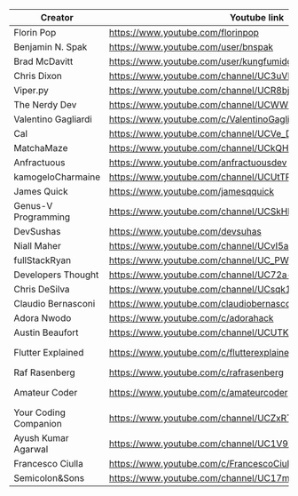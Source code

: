 | Creator             | Youtube link                                             | Twitter link                        | Topic   |
| ------------------- | -------------------------------------------------------- | ----------------------------------- |---------|
| Florin Pop          | https://www.youtube.com/florinpop                        | https://twitter.com/florinpop1705   |---------|
| Benjamin N. Spak    | https://www.youtube.com/user/bnspak                      | https://twitter.com/Benjaminspak    |---------|
| Brad McDavitt       | https://www.youtube.com/user/kungfumidget100             | https://twitter.com/Kungfumidget100 |---------|
| Chris Dixon         | https://www.youtube.com/channel/UC3uVPUIjPBeGW3UDSeadJ3Q | https://twitter.com/chrisdixon161   |---------|
| Viper.py            | https://www.youtube.com/channel/UCR8bjIFUkmWMRntCNLsAuIg | https://twitter.com/QuassarianViper |---------|
| The Nerdy Dev       | https://www.youtube.com/channel/UCWWRLPeMNMeDhpfE7R6qCyw | https://twitter.com/TheNerdyDev     |---------|
| Valentino Gagliardi | https://www.youtube.com/c/ValentinoGagliardiCoding       | https://twitter.com/gagliardi_vale  |---------|
| Cal                 | https://www.youtube.com/channel/UCVe_D9xXXDwXyU2o0_cadxA | https://twitter.com/callam_woolgar  |---------|
| MatchaMaze          | https://www.youtube.com/channel/UCkQHdtoI-By9ogdxqVOKWJw | https://twitter.com/MatchaMazeTweet |---------|
| Anfractuous         | https://www.youtube.com/anfractuousdev                   | https://twitter.com/AnfractuousOne  |---------|
| kamogeloCharmaine   | https://www.youtube.com/channel/UCUtTPgZxfZv-p9XlMsxmMqQ | https://twitter.com/kamogelo142     |---------|
| James Quick         | https://www.youtube.com/jamesqquick                      | https://twitter.com/jamesqquick     |---------|
| Genus-V Programming | https://www.youtube.com/channel/UCSkHbGjrjJmuAbDPhIQ5T0A | https://twitter.com/genus_v         |---------|
| DevSushas           | https://www.youtube.com/devsuhas                         | https://twitter.com/_DevSuhas_      |---------|
| Niall Maher         | https://www.youtube.com/channel/UCvI5azOD4eDumpshr00EfIw | https://twitter.com/nialljoemaher   |---------|
| fullStackRyan       | https://www.youtube.com/channel/UC_PW-BmZK8ROlW6aLGjy8iQ | https://twitter.com/fullStackRyan   |---------|
| Developers Thought  | https://www.youtube.com/channel/UC72a--fChlkj5f-7jQhZuiw | https://twitter.com/SagarJadhv23    |---------|
| Chris DeSilva       | https://www.youtube.com/channel/UCsqk14rHyDlGnn5SrP8bN3A | https://twitter.com/desilvadev      |---------|
| Claudio Bernasconi  | https://www.youtube.com/claudiobernasconi                | https://twitter.com/CHBernasconiC   |---------|
| Adora Nwodo         | https://www.youtube.com/c/adorahack                      | https://twitter.com/adoranwodo      |---------|
| Austin Beaufort     | https://www.youtube.com/channel/UCUTKXJqFhBb4YlnkEQYIvQg | https://twitter.com/BeaufortAustin  |---------|
| Flutter Explained   | https://www.youtube.com/c/flutterexplained               | https://twitter.com/flutter_exp  | Flutter Development |
| Raf Rasenberg   | https://www.youtube.com/c/rafrasenberg               | https://twitter.com/rafrasenberg | ----- |
| Amateur Coder   | https://www.youtube.com/c/amateurcoder               | https://twitter.com/immacoder  | Flutter Development |
| Your Coding Companion    | https://www.youtube.com/channel/UCZxRTvHyN2l9qFdckkdp1jQ      | https://twitter.com/YourCodingComp      |---------|
| Ayush Kumar Agarwal         | https://www.youtube.com/channel/UC1V9X5_JRu9C2Ftth7cZvWw |https://twitter.com/its_ayush24   |---------|
| Francesco Ciulla| https://www.youtube.com/c/FrancescoCiulla|https://twitter.com/FrancescoCiull4|---------|
| Semicolon&Sons | https://www.youtube.com/channel/UC17mJJnvzAa_e9qQqLIfIeQ | https://twitter.com/semicolonandson |
